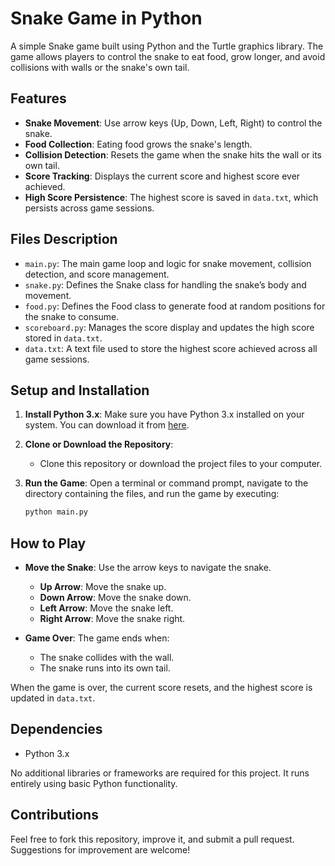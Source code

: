 # Snake Game in Python

A simple Snake game built using Python and the Turtle graphics library. The game allows players to control the snake to eat food, grow longer, and avoid collisions with walls or the snake's own tail.

## Features
- **Snake Movement**: Use arrow keys (Up, Down, Left, Right) to control the snake.
- **Food Collection**: Eating food grows the snake's length.
- **Collision Detection**: Resets the game when the snake hits the wall or its own tail.
- **Score Tracking**: Displays the current score and highest score ever achieved.
- **High Score Persistence**: The highest score is saved in `data.txt`, which persists across game sessions.

## Files Description
- `main.py`: The main game loop and logic for snake movement, collision detection, and score management.
- `snake.py`: Defines the Snake class for handling the snake’s body and movement.
- `food.py`: Defines the Food class to generate food at random positions for the snake to consume.
- `scoreboard.py`: Manages the score display and updates the high score stored in `data.txt`.
- `data.txt`: A text file used to store the highest score achieved across all game sessions.

## Setup and Installation

1. **Install Python 3.x**: 
   Make sure you have Python 3.x installed on your system. You can download it from [here](https://www.python.org/downloads/).

2. **Clone or Download the Repository**: 
   - Clone this repository or download the project files to your computer.

3. **Run the Game**:
   Open a terminal or command prompt, navigate to the directory containing the files, and run the game by executing:

   ```bash
   python main.py
   
## How to Play
- **Move the Snake**: Use the arrow keys to navigate the snake.
  - **Up Arrow**: Move the snake up.
  - **Down Arrow**: Move the snake down.
  - **Left Arrow**: Move the snake left.
  - **Right Arrow**: Move the snake right.

- **Game Over**: The game ends when:
  - The snake collides with the wall.
  - The snake runs into its own tail.

When the game is over, the current score resets, and the highest score is updated in `data.txt`.

## Dependencies

- Python 3.x

No additional libraries or frameworks are required for this project. It runs entirely using basic Python functionality.

## Contributions

Feel free to fork this repository, improve it, and submit a pull request. Suggestions for improvement are welcome!


